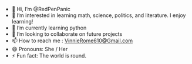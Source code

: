 - 👋 Hi, I’m @RedPenPanic
- 👀 I’m interested in learning math, science, politics, and literature. I enjoy learning!
- 🌱 I’m currently learning python
- 💞️ I’m looking to collaborate on future projects 
- 📫 How to reach me : VinnieRome610@Gmail.com
- 😄 Pronouns: She / Her
- ⚡ Fun fact: The world is round.

<!---
RedPenPanic/RedPenPanic is a ✨ special ✨ repository because its `README.md` (this file) appears on your GitHub profile.
You can click the Preview link to take a look at your changes.
--->
